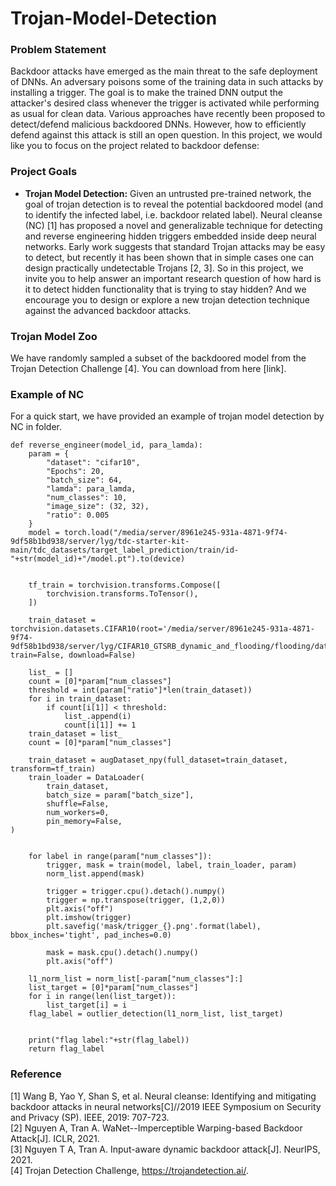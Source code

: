 # Trojan-Model-Detection

### Problem Statement

Backdoor attacks have emerged as the main threat to the safe deployment of DNNs. An adversary poisons some of the training data in such attacks by installing a trigger. The goal is to make the trained DNN output the attacker's desired class whenever the trigger is activated while performing as usual for clean data. Various approaches have recently been proposed to detect/defend malicious backdoored DNNs. However, how to efficiently defend against this attack is still an open question. In this project, we would like you to focus on the project related to backdoor defense:

### Project Goals  

- **Trojan Model Detection:** Given an untrusted pre-trained network, the goal of trojan detection is to reveal the potential backdoored model (and to identify the infected label, i.e. backdoor related label). Neural cleanse (NC) [1] has proposed a novel and generalizable technique for detecting and reverse engineering hidden triggers embedded inside deep neural networks. Early work suggests that standard Trojan attacks may be easy to detect, but recently it has been shown that in simple cases one can design practically undetectable Trojans [2, 3]. So in this project, we invite you to help answer an important research question of how hard is it to detect hidden functionality that is trying to stay hidden? And we encourage you to design or explore a new trojan detection technique against the advanced backdoor attacks.


### Trojan Model Zoo

We have randomly sampled a subset of the backdoored model from the Trojan Detection Challenge [4]. You can download from here [link].

### Example of NC

For a quick start, we have provided an example of trojan model detection by NC in folder. 

```
def reverse_engineer(model_id, para_lamda):
    param = {
        "dataset": "cifar10",
        "Epochs": 20,
        "batch_size": 64,
        "lamda": para_lamda,
        "num_classes": 10,
        "image_size": (32, 32),
        "ratio": 0.005
    }
    model = torch.load("/media/server/8961e245-931a-4871-9f74-9df58b1bd938/server/lyg/tdc-starter-kit-main/tdc_datasets/target_label_prediction/train/id-"+str(model_id)+"/model.pt").to(device)

    
    tf_train = torchvision.transforms.Compose([  
        torchvision.transforms.ToTensor(),
    ])
    
    train_dataset = torchvision.datasets.CIFAR10(root='/media/server/8961e245-931a-4871-9f74-9df58b1bd938/server/lyg/CIFAR10_GTSRB_dynamic_and_flooding/flooding/data', train=False, download=False)

    list_ = []
    count = [0]*param["num_classes"]
    threshold = int(param["ratio"]*len(train_dataset))
    for i in train_dataset:
        if count[i[1]] < threshold:
            list_.append(i)
            count[i[1]] += 1
    train_dataset = list_
    count = [0]*param["num_classes"]

    train_dataset = augDataset_npy(full_dataset=train_dataset, transform=tf_train)
    train_loader = DataLoader(
        train_dataset,
        batch_size = param["batch_size"],
        shuffle=False,
        num_workers=0,
        pin_memory=False,
)
    

    for label in range(param["num_classes"]):
        trigger, mask = train(model, label, train_loader, param)
        norm_list.append(mask)

        trigger = trigger.cpu().detach().numpy()
        trigger = np.transpose(trigger, (1,2,0))
        plt.axis("off")
        plt.imshow(trigger)
        plt.savefig('mask/trigger_{}.png'.format(label), bbox_inches='tight', pad_inches=0.0)

        mask = mask.cpu().detach().numpy()
        plt.axis("off")
    
    l1_norm_list = norm_list[-param["num_classes"]:]
    list_target = [0]*param["num_classes"]
    for i in range(len(list_target)):
        list_target[i] = i
    flag_label = outlier_detection(l1_norm_list, list_target)
        
    
    print("flag label:"+str(flag_label))
    return flag_label
```


### Reference 

[1] Wang B, Yao Y, Shan S, et al. Neural cleanse: Identifying and mitigating backdoor attacks in neural networks[C]//2019 IEEE Symposium on Security and Privacy (SP). IEEE, 2019: 707-723.  
[2] Nguyen A, Tran A. WaNet--Imperceptible Warping-based Backdoor Attack[J]. ICLR, 2021.  
[3] Nguyen T A, Tran A. Input-aware dynamic backdoor attack[J]. NeurIPS, 2021.  
[4] Trojan Detection Challenge, https://trojandetection.ai/.
